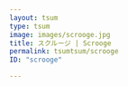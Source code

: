 ```yaml
---
layout: tsum
type: tsum
image: images/scrooge.jpg
title: スクルージ | Scrooge
permalink: tsumtsum/scrooge
ID: "scrooge"

---
```


